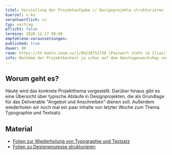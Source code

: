```yaml
---
titel: Vorstellung der Projektaufgabe // Designprojekte strukturieren
kuerzel: v-ko
verantwortlich: cn
typ: vortrag
pflicht: false
termine: 2020-12-17 09:00
empfohlene-voraussetzungen: 
published: true
dauer: 90
raum: https://th-koeln.zoom.us/j/86238751739 (Passwort steht im Ilias)|https://th-koeln.zoom.us/j/86238751739
info: Nachdem der Projektkontext ja schon auf dem Ganztagesworkshop vorgestellt wurde, wird heute das konkrete Projekt vorgestellt.
---
```



## Worum geht es?

Heute wird das konkrete Projektthema vorgestellt. Darüber hinaus gibt es eine Übersicht über typische Abläufe in Designprojekten, die als Grundlage für das Deliverable "Angebot und Anschreiben" dienen soll. Außerdem wiederholen wir noch mal ein paar Inhalte von letzter Woche zum Thema Typographie und Textsatz.

## Material

- [Folien zur Wiederholung von Typographie und Textsatz](../../download/inputs/woche-11/typographie_und_textsatz.pdf)
- [Folien zu Designprozesse strukturieren](../../download/inputs/woche-11/ws_designprozesse_strukturieren.pdf)
